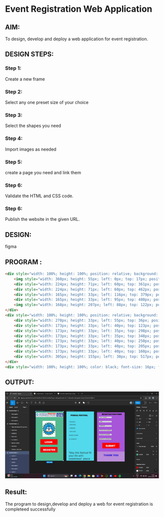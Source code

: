 # Event Registration Web Application

## AIM:
To design, develop and deploy a web application for event registration.

## DESIGN STEPS:

### Step 1:
Create a new frame

### Step 2:
Select any one preset size of your choice

### Step 3:
Select the shapes you need 

### Step 4:
Import images as needed

### Step 5:
create a page you need and link them
### Step 6:

Validate the HTML and CSS code.

### Step 6:

Publish the website in the given URL.

## DESIGN:
figma
## PROGRAM :
```html
<div style="width: 100%; height: 100%; position: relative; background: #53B98E">
    <img style="width: 360px; height: 55px; left: 0px; top: 17px; position: absolute" src="https://via.placeholder.com/360x55" />
    <div style="width: 224px; height: 71px; left: 60px; top: 361px; position: absolute; background: #FF0000"></div>
    <div style="width: 224px; height: 71px; left: 60px; top: 462px; position: absolute; background: #FF0000"></div>
    <div style="width: 165px; height: 33px; left: 116px; top: 379px; position: absolute; color: white; font-size: 32px; font-family: Inter; font-weight: 900; word-wrap: break-word">LOGIN</div>
    <div style="width: 165px; height: 33px; left: 95px; top: 480px; position: absolute; color: white; font-size: 32px; font-family: Inter; font-weight: 900; word-wrap: break-word">REGISTER</div>
    <img style="width: 168px; height: 207px; left: 88px; top: 122px; position: absolute" src="https://via.placeholder.com/168x207" />
</div>
<div style="width: 100%; height: 100%; position: relative; background: #52D9EB">
    <div style="width: 270px; height: 33px; left: 55px; top: 36px; position: absolute; color: black; font-size: 24px; font-family: Inter; font-weight: 900; word-wrap: break-word">PONGAL FESTIVAL</div>
    <div style="width: 173px; height: 33px; left: 40px; top: 123px; position: absolute; color: black; font-size: 18px; font-family: Inter; font-style: italic; font-weight: 300; word-wrap: break-word">SINGING</div>
    <div style="width: 173px; height: 33px; left: 35px; top: 298px; position: absolute; color: black; font-size: 18px; font-family: Inter; font-style: italic; font-weight: 300; word-wrap: break-word">MUSIC CHAIR</div>
    <div style="width: 173px; height: 33px; left: 35px; top: 348px; position: absolute; color: black; font-size: 18px; font-family: Inter; font-style: italic; font-weight: 300; word-wrap: break-word">DJ EVENTS</div>
    <div style="width: 173px; height: 33px; left: 40px; top: 250px; position: absolute; color: black; font-size: 18px; font-family: Inter; font-style: italic; font-weight: 300; word-wrap: break-word">KHO KHO</div>
    <div style="width: 173px; height: 33px; left: 40px; top: 205px; position: absolute; color: black; font-size: 18px; font-family: Inter; font-style: italic; font-weight: 300; word-wrap: break-word">KABBADI</div>
    <div style="width: 173px; height: 33px; left: 40px; top: 160px; position: absolute; color: black; font-size: 18px; font-family: Inter; font-style: italic; font-weight: 300; word-wrap: break-word">DANCING</div>
    <div style="width: 305px; height: 155px; left: 30px; top: 517px; position: absolute; color: black; font-size: 32px; font-family: Inter; font-weight: 300; word-wrap: break-word">“May this festival fill your life with sweetness!  peace prosperity, and happiness in your life!” “May happiness overflow in your life this year, good luck enter your home and success touch your feet.</div>
</div>
<div style="width: 100%; height: 100%; color: black; font-size: 16px; font-family: Inter; font-weight: 300; word-wrap: break-word">MOBILE NUMBER</div>
```

## OUTPUT:
![](./vignesh.jpeg)

## Result:
The program to design,develop and deploy a web for event registration is completeed successfully
